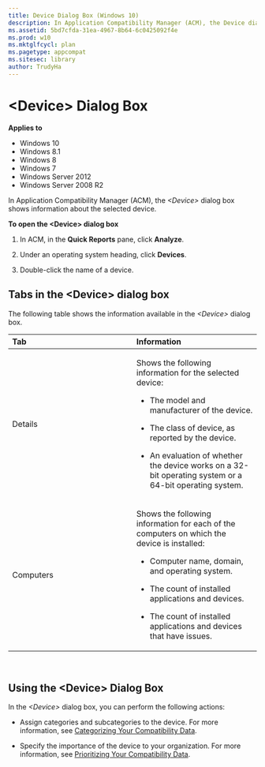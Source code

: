 ```yaml
---
title: Device Dialog Box (Windows 10)
description: In Application Compatibility Manager (ACM), the Device dialog box shows information about the selected device.
ms.assetid: 5bd7cfda-31ea-4967-8b64-6c0425092f4e
ms.prod: w10
ms.mktglfcycl: plan
ms.pagetype: appcompat
ms.sitesec: library
author: TrudyHa
---
```


# &lt;Device&gt; Dialog Box


**Applies to**

-   Windows 10
-   Windows 8.1
-   Windows 8
-   Windows 7
-   Windows Server 2012
-   Windows Server 2008 R2

In Application Compatibility Manager (ACM), the *&lt;Device&gt;* dialog box shows information about the selected device.

**To open the &lt;Device&gt; dialog box**

1.  In ACM, in the **Quick Reports** pane, click **Analyze**.

2.  Under an operating system heading, click **Devices**.

3.  Double-click the name of a device.

## <a href="" id="tabs-in-the--device--dialog-box"></a>Tabs in the &lt;Device&gt; dialog box


The following table shows the information available in the *&lt;Device&gt;* dialog box.

<table>
<colgroup>
<col width="50%" />
<col width="50%" />
</colgroup>
<thead>
<tr class="header">
<th align="left">Tab</th>
<th align="left">Information</th>
</tr>
</thead>
<tbody>
<tr class="odd">
<td align="left"><p>Details</p></td>
<td align="left"><p>Shows the following information for the selected device:</p>
<ul>
<li><p>The model and manufacturer of the device.</p></li>
<li><p>The class of device, as reported by the device.</p></li>
<li><p>An evaluation of whether the device works on a 32-bit operating system or a 64-bit operating system.</p></li>
</ul></td>
</tr>
<tr class="even">
<td align="left"><p>Computers</p></td>
<td align="left"><p>Shows the following information for each of the computers on which the device is installed:</p>
<ul>
<li><p>Computer name, domain, and operating system.</p></li>
<li><p>The count of installed applications and devices.</p></li>
<li><p>The count of installed applications and devices that have issues.</p></li>
</ul></td>
</tr>
</tbody>
</table>

 

## <a href="" id="using-the--device--dialog-box"></a>Using the &lt;Device&gt; Dialog Box


In the *&lt;Device&gt;* dialog box, you can perform the following actions:

-   Assign categories and subcategories to the device. For more information, see [Categorizing Your Compatibility Data](categorizing-your-compatibility-data.md).

-   Specify the importance of the device to your organization. For more information, see [Prioritizing Your Compatibility Data](prioritizing-your-compatibility-data.md).

 

 





